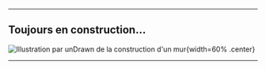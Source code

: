***
## Toujours en construction...

![Illustration par unDrawn de la construction d'un mur](https://ericecmorlaix.github.io/adn-Tutoriel_site_web/images/undraw_building_blocks_n0nc.svg "Toujours en construction..." ){width=60% .center}

***